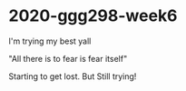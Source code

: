 # 2020-ggg298-week6

I'm trying my best yall

"All there is to fear is fear itself"

Starting to get lost. But Still trying!
